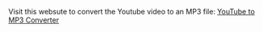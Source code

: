 Visit this websute to convert the Youtube video to an MP3 file: [YouTube to MP3 Converter](https://youtube-to-mp3-gg3n.onrender.com/)
